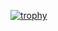 [![trophy](https://github-profile-trophy.vercel.app/?username=Zeno678)](https://github.com/ryo-ma/github-profile-trophy)

